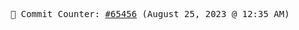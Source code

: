 <p align="center">
    <samp>
        📮 Commit Counter: <a href="https://github.com/Javascript-void0/Javascript-void0/commits/main">#65456</a> (August 25, 2023 @ 12:35 AM)
    </samp>
</p>